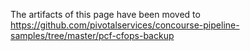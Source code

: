 
The artifacts of this page have been moved to https://github.com/pivotalservices/concourse-pipeline-samples/tree/master/pcf-cfops-backup
